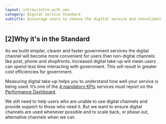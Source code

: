 ```yaml
---
layout: intros/intro_with_nav
category: Digital Service Standard
subtitle: Encourage users to choose the digital service and consolidate or phase out existing alternative channels where appropriate.
---
```


## [2]Why it's in the Standard

As we build simpler, clearer and faster government services the digital channel will become more convenient for users than non-digital channels like post, phone and shopfronts. Increased digital take-up will mean users can spend less time interacting with government. This will result in greater cost efficiencies for government.

Measuring digital take-up helps you to understand how well your service is being used. It’s one of the [4 mandatory KPIs](/digital-service-standard/criteria/11-measure-performance/) services must report on the [Performance Dashboard](https://dashboard.gov.au/).

We still need to help users who are unable to use digital channels and provide support to those who need it. But we want to ensure digital channels are used whenever possible and to scale back, or phase out, alternative channels when we can.
